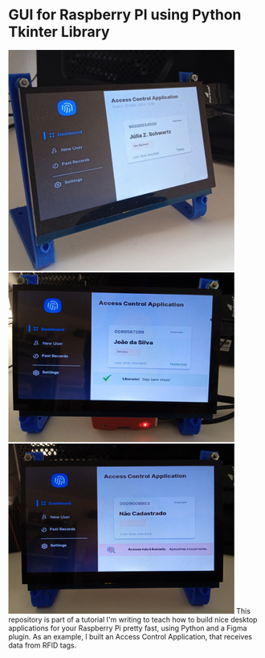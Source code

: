 <h1>GUI for Raspberry PI using Python Tkinter Library</h1>
<img src="https://github.com/juliazschwartz/GUI_Raspberry_Tkinter/blob/main/tela.jpg" width="450"></img>
<img src="https://github.com/juliazschwartz/GUI_Raspberry_Tkinter/blob/main/tela2.jpg" width="450"></img>
<img src="https://github.com/juliazschwartz/GUI_Raspberry_Tkinter/blob/main/tela3.jpg" width="450"></img>
This repository is part of a tutorial I'm writing to teach how to build nice desktop applications for your Raspberry Pi pretty fast, using Python and a Figma plugin.
As an example, I built an Access Control Application, that receives data from RFID tags.
